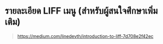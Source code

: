 # รายละเอียด LIFF เมนู (สำหรับผู้สนใจศึกษาเพิ่มเติม)

> https://medium.com/linedevth/introduction-to-liff-7d708e2f42ec
